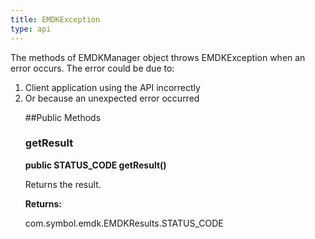 ```yaml
---
title: EMDKException
type: api
---
```



The methods of EMDKManager object throws EMDKException when an error
 occurs. The error could be due to:
 <ol>
 <li>Client application using the API incorrectly
 <li>Or because an unexpected error occurred

##Public Methods

### getResult

**public STATUS_CODE getResult()**

Returns the result.

**Returns:**

com.symbol.emdk.EMDKResults.STATUS_CODE

